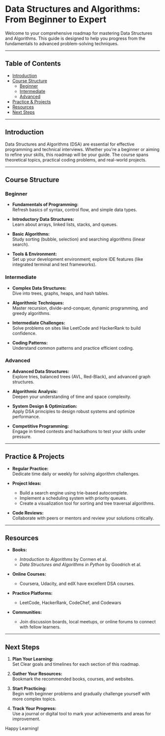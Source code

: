 # Data Structures and Algorithms: From Beginner to Expert

Welcome to your comprehensive roadmap for mastering Data Structures and Algorithms. This guide is designed to help you progress from the fundamentals to advanced problem-solving techniques.

---

## Table of Contents

- [Introduction](#introduction)
- [Course Structure](#course-structure)
  - [Beginner](#beginner)
  - [Intermediate](#intermediate)
  - [Advanced](#advanced)
- [Practice & Projects](#practice--projects)
- [Resources](#resources)
- [Next Steps](#next-steps)

---

## Introduction

Data Structures and Algorithms (DSA) are essential for effective programming and technical interviews. Whether you're a beginner or aiming to refine your skills, this roadmap will be your guide. The course spans theoretical topics, practical coding problems, and real-world projects.

---

## Course Structure

### Beginner

- **Fundamentals of Programming:**  
  Refresh basics of syntax, control flow, and simple data types.
  
- **Introductory Data Structures:**  
  Learn about arrays, linked lists, stacks, and queues.
  
- **Basic Algorithms:**  
  Study sorting (bubble, selection) and searching algorithms (linear search).

- **Tools & Environment:**  
  Set up your development environment; explore IDE features (like integrated terminal and test frameworks).

### Intermediate

- **Complex Data Structures:**  
  Dive into trees, graphs, heaps, and hash tables.
  
- **Algorithmic Techniques:**  
  Master recursion, divide-and-conquer, dynamic programming, and greedy algorithms.
  
- **Intermediate Challenges:**  
  Solve problems on sites like LeetCode and HackerRank to build confidence.
  
- **Coding Patterns:**  
  Understand common patterns and practice efficient coding.

### Advanced

- **Advanced Data Structures:**  
  Explore tries, balanced trees (AVL, Red-Black), and advanced graph structures.
  
- **Algorithmic Analysis:**  
  Deepen your understanding of time and space complexity.
  
- **System Design & Optimization:**  
  Apply DSA principles to design robust systems and optimize performance.
  
- **Competitive Programming:**  
  Engage in timed contests and hackathons to test your skills under pressure.

---

## Practice & Projects

- **Regular Practice:**  
  Dedicate time daily or weekly for solving algorithm challenges.
  
- **Project Ideas:**  
  - Build a search engine using trie-based autocomplete.  
  - Implement a scheduling system with priority queues.  
  - Create a visualization tool for sorting and tree traversal algorithms.

- **Code Reviews:**  
  Collaborate with peers or mentors and review your solutions critically.

---

## Resources

- **Books:**  
  - *Introduction to Algorithms* by Cormen et al.  
  - *Data Structures and Algorithms in Python* by Goodrich et al.
  
- **Online Courses:**  
  - Coursera, Udacity, and edX have excellent DSA courses.
  
- **Practice Platforms:**  
  - LeetCode, HackerRank, CodeChef, and Codewars

- **Communities:**  
  - Join discussion boards, local meetups, or online forums to connect with fellow learners.

---

## Next Steps

1. **Plan Your Learning:**  
   Set Clear goals and timelines for each section of this roadmap.
   
2. **Gather Your Resources:**  
   Bookmark the recommended books, courses, and websites.
   
3. **Start Practicing:**  
   Begin with beginner problems and gradually challenge yourself with more complex topics.
   
4. **Track Your Progress:**  
   Use a journal or digital tool to mark your achievements and areas for improvement.

Happy Learning!